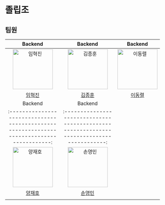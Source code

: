 # 졸립조
## 팀원



|                                    Backend                                             |                                        Backend                                         |                                        Backend                                         |
|:---------------------------------------------------------------------------------------:|:---------------------------------------------------------------------------------------:|:---------------------------------------------------------------------------------------:|
| <img src="https://avatars.githubusercontent.com/u/46448947?v=4" width=130px alt="임혁진"> | <img src="https://avatars.githubusercontent.com/u/163955216?v=4" width=130px alt="김종훈"> | <img src="https://avatars.githubusercontent.com/u/173024094?v=4" width=130px alt="이동렬">  |
|                          [임혁진](https://github.com/isaiahIM)                           |                           [김종훈](https://github.com/huni92)                           |                          [이동렬](https://github.com/ilellia)                          |
|                                       Backend                                           |                                         Backend                                         |
|:---------------------------------------------------------------------------------------:|:---------------------------------------------------------------------------------------:|
| <img src="https://avatars.githubusercontent.com/u/173024011?v=4" width=130px alt="양재호"/> | <img src="https://avatars.githubusercontent.com/u/169255823?v=4" width=130px alt="손영민"/> |
|                           [양재호](https://github.com/Tund3377)                            |                           [손영민](https://github.com/thsdudals208)                         |
|                                                                                    |                                                                       |
